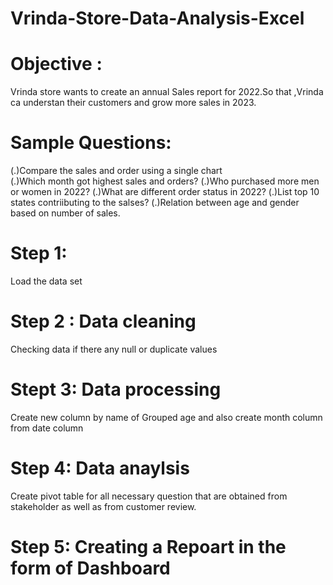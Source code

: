 # Vrinda-Store-Data-Analysis-Excel
# Objective :
Vrinda store wants to create an annual Sales report for 2022.So that ,Vrinda ca understan their customers and grow more sales in 2023.
# Sample Questions:
(.)Compare the sales and order using a single chart\
(.)Which month got highest sales and orders?
(.)Who purchased more men or women in 2022?
(.)What are different order status in 2022?
(.)List top 10 states contriibuting to the salses?
(.)Relation between age and gender based on number of sales.

# Step 1: 
  Load the data set
 # Step 2 : Data cleaning
   Checking data if there any null or duplicate values
 # Stept 3: Data processing
  Create new column by name of Grouped age and also create month column from date column
  # Step 4: Data anaylsis
   Create pivot table for all necessary question that are obtained from stakeholder as well as from customer review.
  # Step 5: Creating a Repoart in the form of Dashboard
